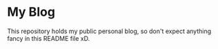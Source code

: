 # My Blog
This repository holds my public personal blog, so don't expect anything fancy in this README file xD.